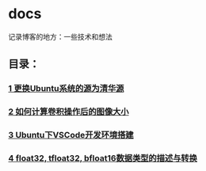 # docs
记录博客的地方：一些技术和想法

## 目录：

### [1 更换Ubuntu系统的源为清华源](https://github.com/EchoWangHF/docs/blob/master/how_change_the_tinghua_source_list_on_ubuntu.md)
### [2 如何计算卷积操作后的图像大小](https://github.com/EchoWangHF/docs/blob/master/compute_image_size_after_conv.md)
### [3 Ubuntu下VSCode开发环境搭建](https://github.com/EchoWangHF/docs/blob/master/set_vscode_as_IDE.md)
### [4 float32, tfloat32, bfloat16数据类型的描述与转换](https://github.com/EchoWangHF/docs/blob/master/convert%20float32,%20tfloat32,%20bfloat16.md)
